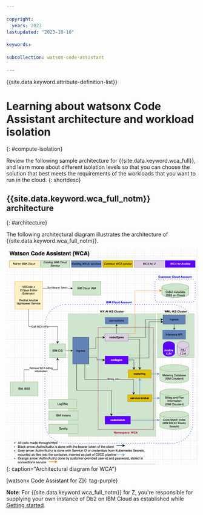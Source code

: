 ```yaml
---

copyright:
  years: 2023
lastupdated: "2023-10-10"

keywords:

subcollection: watson-code-assistant

---
```


{{site.data.keyword.attribute-definition-list}}

# Learning about watsonx Code Assistant architecture and workload isolation
{: #compute-isolation}

Review the following sample architecture for {{site.data.keyword.wca_full}}, and learn more about different isolation levels so that you can choose the solution that best meets the requirements of the workloads that you want to run in the cloud.
{: shortdesc}

## {{site.data.keyword.wca_full_notm}} architecture
{: #architecture}

The following architectural diagram illustrates the architecture of {{site.data.keyword.wca_full_notm}}.

![Architectural diagram for {{site.data.keyword.wca_full_notm}}](./images/arch_diagram.png){: caption="Architectural diagram for WCA"}

[watsonx Code Assistant for Z]{: tag-purple}

**Note**: For {{site.data.keyword.wca_full_notm}} for Z, you're responsible for supplying your own instance of Db2 on IBM Cloud as established while [Getting started](./getting-started.md).



<!-- ## {{site.data.keyword.wca_full_notm}} workload isolation
{: #workload-isolation}

_Document how customer workloads are isolated from each other by plan. Do customer workloads run within the customer account?  Are customer workloads isolated within Kubernetes namespaces? Do customer workloads run on dedicated compute? Check out the example from Kubernetes: https://cloud.ibm.com/docs/containers?topic=containers-service-arch#worker-components_ -->
